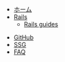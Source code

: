 - [ホーム](/)
- [Rails](/rails/index.md)
  - [Rails guides](/rails/index.md)

<!-- - ガイド
  - [基本編](guide.md)
  - [応用編](advanced.md) -->
- [GitHub](/github/index.md)
- [SSG](/ssg/index.md)
- [FAQ](faq.md)
